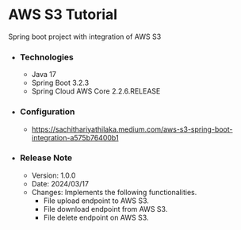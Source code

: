 # AWS S3 Tutorial
Spring boot project with integration of AWS S3

* ### Technologies
  * Java 17
  * Spring Boot 3.2.3
  * Spring Cloud AWS Core 2.2.6.RELEASE
  
* ### Configuration
  * https://sachithariyathilaka.medium.com/aws-s3-spring-boot-integration-a575b76400b1
  
* ### Release Note

  * Version: 1.0.0
  * Date: 2024/03/17
  * Changes: Implements the following functionalities.
    * File upload endpoint to AWS S3.
    * File download endpoint from AWS S3.
    * File delete endpoint on AWS S3.
